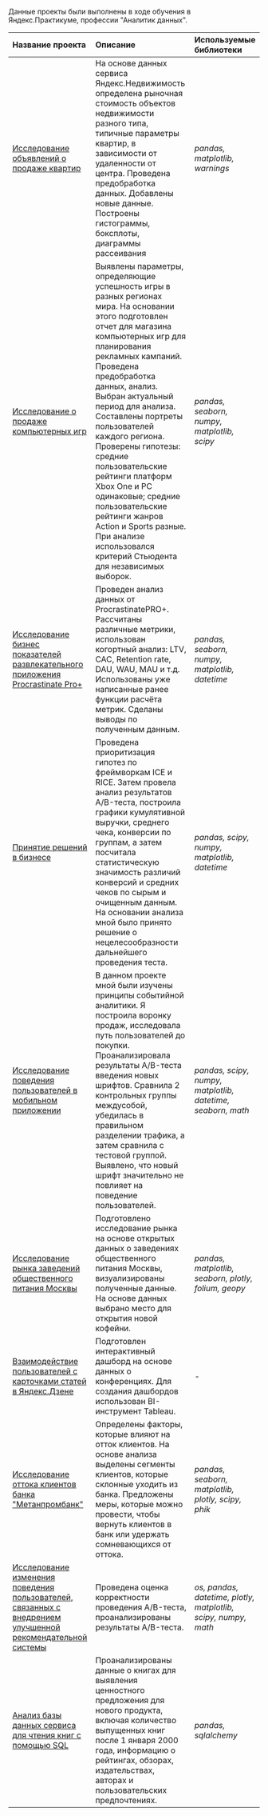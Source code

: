Данные проекты были выполнены в ходе обучения в Яндекс.Практикуме, профессии "Аналитик данных".

| Название проекта | Описание | Используемые библиотеки | 
| :---------------------- | :---------------------- | :---------------------- |
| [Исследование объявлений о продаже квартир](./apartments_sale) | На основе данных сервиса Яндекс.Недвижимость определена рыночная стоимость объектов недвижимости разного типа, типичные параметры квартир, в зависимости от удаленности от центра. Проведена предобработка данных. Добавлены новые данные. Построены гистограммы, боксплоты, диаграммы рассеивания | *pandas, matplotlib, warnings* |
| [Исследование о продаже компьютерных игр](./gamedev) | Выявлены параметры, определяющие успешность игры в разных регионах мира. На основании этого подготовлен отчет для магазина компьютерных игр для планирования рекламных кампаний. Проведена предобработка данных, анализ. Выбран актуальный период для анализа. Составлены портреты пользователей каждого региона. Проверены гипотезы: средние пользовательские рейтинги платформ Xbox One и PC одинаковые; средние пользовательские рейтинги жанров Action и Sports разные. При анализе использовался критерий Стьюдента для независимых выборок. | *pandas, seaborn, numpy, matplotlib, scipy* |
| [Исследование бизнес показателей развлекательного приложения Procrastinate Pro+](./business_indicators) | Проведен анализ данных от ProcrastinatePRO+. Рассчитаны различные метрики, использован когортный анализ: LTV, CAC, Retention rate, DAU, WAU, MAU и т.д. Использованы уже написанные ранее функции расчёта метрик. Сделаны выводы по полученным данным. | *pandas, seaborn, numpy, matplotlib, datetime* |
| [Принятие решений в бизнесе](./increase_revenue) | Проведена приоритизация гипотез по фреймворкам ICE и RICE. Затем провела анализ результатов A/B-теста, построила графики кумулятивной выручки, среднего чека, конверсии по группам, а затем посчитала статистическую значимость различий конверсий и средних чеков по сырым и очищенным данным. На основании анализа мной было принято решение о нецелесообразности дальнейшего проведения теста. | *pandas, scipy, numpy, matplotlib, datetime* |
| [Исследование поведения пользователей в мобильном приложении](./mobile_app) | В данном проекте мной были изучены принципы событийной аналитики. Я построила воронку продаж, исследовала путь пользователей до покупки. Проанализировала результаты A/B-теста введения новых шрифтов. Сравнила 2 контрольных группы междусобой, убедилась в правильном разделении трафика, а затем сравнила с тестовой группой. Выявлено, что новый шрифт значительно не повлияет на поведение пользователей. | *pandas, scipy, numpy, matplotlib, datetime, seaborn, math* |
| [Исследование рынка заведений общественного питания Москвы](./catering_market) | Подготовлено исследование рынка на основе открытых данных о заведениях общественного питания Москвы, визуализированы полученные данные. На основе данных выбрано место для открытия новой кофейни. | *pandas, matplotlib, seaborn, plotly, folium, geopy* |
| [Взаимодействие пользователей с карточками статей в Яндекс.Дзене](./dashboard_yandex_zen) | Подготовлен интерактивный дашборд на основе данных о конференциях. Для создания дашбордов использован BI-инструмент Tableau. | *-* |
| [Исследование оттока клиентов банка "Метанпромбанк"](./bank_customer_outflow) | Определены факторы, которые влияют на отток клиентов. На основе анализа выделены сегменты клиентов, которые склонные уходить из банка. Предложены меры, которые можно провести, чтобы вернуть клиентов в банк или удержать сомневающихся от оттока. | *pandas, seaborn, matplotlib, plotly, scipy, phik* |
| [Исследование изменения поведения пользователей, связанных с внедрением улучшенной рекомендательной системы](./ab_test) | Проведена оценка корректности проведения A/B-теста, проанализированы результаты A/B-теста. | *os, pandas, datetime, plotly, matplotlib, scipy, numpy, math* |
| [Анализ базы данных сервиса для чтения книг с помощью SQL](./sql_books) | Проанализированы данные о книгах для выявления ценностного предложения для нового продукта, включая количество выпущенных книг после 1 января 2000 года, информацию о рейтингах, обзорах, издательствах, авторах и пользовательских предпочтениях. | *pandas, sqlalchemy* |
